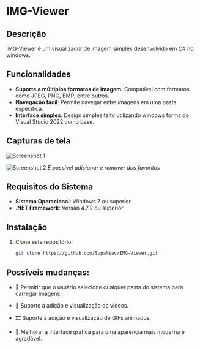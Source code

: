 # IMG-Viewer

## Descrição

IMG-Viewer é um visualizador de imagem simples desenvolvido em C# no windows.

## Funcionalidades 

- **Suporte a múltiplos formatos de imagem**: Compatível com formatos como JPEG, PNG, BMP, entre outros.
- **Navegação fácil**: Permite navegar entre imagens em uma pasta específica.
- **Interface simples**: Design simples feito utilizando windows forms do Visual Studio 2022 como base. 

## Capturas de tela

![Screenshot 1](imgc#/imgc#)


![Screenshot 2](imagemdoprojetoC#/imagemdoprojetoC#)
*É possível adicionar e remover dos favoritos*

## Requisitos do Sistema

- **Sistema Operacional**: Windows 7 ou superior
- **.NET Framework**: Versão 4.7.2 ou superior

## Instalação

1. Clone este repositório:
   ```bash
   git clone https://github.com/SupaNiac/IMG-Viewer.git

## Possíveis mudanças: 

- 📁 Permitir que o usuário selecione qualquer pasta do sistema para carregar imagens.

- 🎥 Suporte à adição e visualização de vídeos.

- 🎞️ Suporte à adição e visualização de GIFs animados.

- 🎨 Melhorar a interface gráfica para uma aparência mais moderna e agradável.

  

